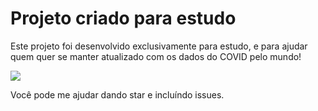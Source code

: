 # Projeto criado para estudo

Este projeto foi desenvolvido exclusivamente para estudo, e para ajudar quem quer se manter atualizado com os dados do COVID pelo mundo!

<img src="https://i.imgflip.com/3v5izw.gif" />

Você pode me ajudar dando star e incluíndo issues.
